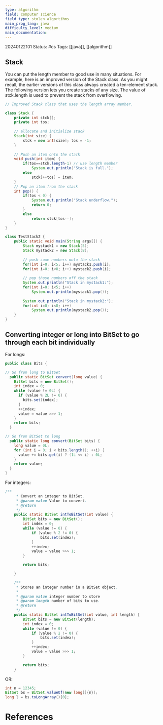 ```yaml
---
type: algorithm
field: computer science
field_type: stolen algortihms
main_prog_lang: java
difficulty_level: medium
main_documentation:
---
```

20240122101
Status: #cs
Tags: [[java]], [[algorithm]]


## Stack

You can put the length member to good use in many situations. For example, here is an improved version of the Stack class. As you might recall, the earlier versions of this class always created a ten-element stack. The following version lets you create stacks of any size. The value of stck.length is used to prevent the stack from overflowing.

```java
// Improved Stack class that uses the length array member. 

class Stack { 
	private int stck[]; 
	private int tos; 
	
	// allocate and initialize stack 
	Stack(int size) { 
		stck = new int[size]; tos = -1; 
	} 
	
	// Push an item onto the stack 
	void push(int item) { 
		if(tos==stck.length-1) // use length member
			System.out.println("Stack is full.");
		else 
			stck[++tos] = item; 
	} 
	// Pop an item from the stack 
	int pop() { 
		if(tos < 0) { 
			System.out.println("Stack underflow.");
			return 0; 
		} 
		else 
			return stck[tos--]; 
	} 
} 

class TestStack2 { 
	public static void main(String args[]) {
		Stack mystack1 = new Stack(5); 
		Stack mystack2 = new Stack(8); 
		
		// push some numbers onto the stack 
		for(int i=0; i<5; i++) mystack1.push(i);
		for(int i=0; i<8; i++) mystack2.push(i);
		 
		// pop those numbers off the stack
		System.out.println("Stack in mystack1:");
		for(int i=0; i<5; i++)
			System.out.println(mystack1.pop()); 
		
		System.out.println("Stack in mystack2:");
		for(int i=0; i<8; i++)
			System.out.println(mystack2.pop()); 
	} 
}
```

## Converting integer or long into BitSet to go through each bit individually

For longs: 

```java
public class Bits {

// Go from long to BitSet
  public static BitSet convert(long value) {
    BitSet bits = new BitSet();
    int index = 0;
    while (value != 0L) {
      if (value % 2L != 0) {
        bits.set(index);
      }
      ++index;
      value = value >>> 1;
    }
    return bits;
  }

// Go from BitSet to long
  public static long convert(BitSet bits) {
    long value = 0L;
    for (int i = 0; i < bits.length(); ++i) {
      value += bits.get(i) ? (1L << i) : 0L;
    }
    return value;
  }
}
```

For integers:

```java
/**
     * Convert an integer to BitSet.
     * @param value Value to convert.
     * @return 
     */
    public static BitSet intToBitSet(int value) {
        BitSet bits = new BitSet();
        int index = 0;
        while (value != 0) {
            if (value % 2 != 0) {
                bits.set(index);
            }
            ++index;
            value = value >>> 1;
        }

        return bits;

    }

    /**
     * Stores an integer number in a BitSet object.
     *
     * @param value integer number to store
     * @param length number of bits to use.
     * @return
     */
    public static BitSet intToBitSet(int value, int length) {
        BitSet bits = new BitSet(length);
        int index = 0;
        while (value != 0) {
            if (value % 2 != 0) {
                bits.set(index);
            }
            ++index;
            value = value >>> 1;
        }

        return bits;
    }
```

OR:

```java
int n = 12345;
BitSet bs = BitSet.valueOf(new long[]{n});
long l = bs.toLongArray()[0];
```

# References

